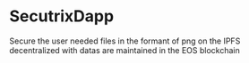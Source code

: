 # SecutrixDapp
Secure the user needed files in the formant of png on the IPFS decentralized with datas are maintained in the EOS blockchain
